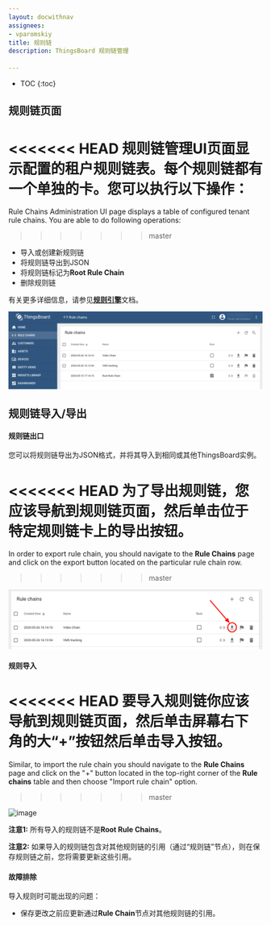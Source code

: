 ```yaml
---
layout: docwithnav
assignees:
- vparomskiy
title: 规则链
description: ThingsBoard 规则链管理

---
```


* TOC
{:toc}

## 规则链页面

<<<<<<< HEAD
规则链管理UI页面显示配置的租户规则链表。每个规则链都有一个单独的卡。您可以执行以下操作：
=======
Rule Chains Administration UI page displays a table of configured tenant rule chains.
You are able to do following operations:
>>>>>>> master

 - 导入或创建新规则链
 - 将规则链导出到JSON
 - 将规则链标记为**Root Rule Chain**
 - 删除规则链
 
有关更多详细信息，请参见[**规则引擎**](/docs/user-guide/rule-engine-2-0/re-getting-started/)文档。

![image](/images/user-guide/ui/rule-chain-page.png)

## 规则链导入/导出

#### 规则链出口

您可以将规则链导出为JSON格式，并将其导入到相同或其他ThingsBoard实例。

<<<<<<< HEAD
为了导出规则链，您应该导航到**规则链**页面，然后单击位于特定规则链卡上的导出按钮。
=======
In order to export rule chain, you should navigate to the **Rule Chains** page and click on the export button located on the particular rule chain row.
>>>>>>> master
 
![image](/images/user-guide/ui/export-rule-chain.png)

#### 规则导入

<<<<<<< HEAD
要导入规则链你应该导航到**规则链**页面，然后单击屏幕右下角的大“+”按钮然后单击导入按钮。
=======
Similar, to import the rule chain you should navigate to the **Rule Chains** page and click on the "+" button located in the top-right corner of the **Rule chains** table and then choose "Import rule chain" option. 
>>>>>>> master

![image](/images/user-guide/ui/rule-import.png)

**注意1:** 所有导入的规则链不是**Root Rule Chains**。
 
**注意2:** 如果导入的规则链包含对其他规则链的引用（通过“规则链”节点），则在保存规则链之前，您将需要更新这些引用。

#### 故障排除

导入规则时可能出现的问题：

 - 保存更改之前应更新通过**Rule Chain**节点对其他规则链的引用。
